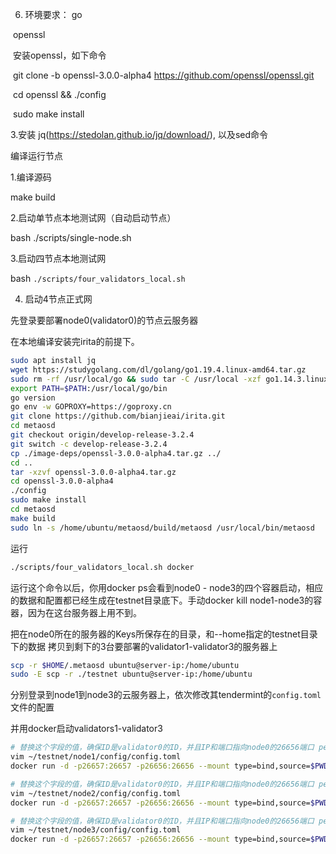 6. 环境要求：
go

​       openssl



​	安装openssl，如下命令

​     git clone -b openssl-3.0.0-alpha4 https://github.com/openssl/openssl.git

​      cd openssl && ./config



​      sudo make install



3.安装 jq(https://stedolan.github.io/jq/download/), 以及sed命令



编译运行节点



1.编译源码



make build



2.启动单节点本地测试网（自动启动节点）



bash ./scripts/single-node.sh



3.启动四节点本地测试网


bash `./scripts/four_validators_local.sh`

4.  启动4节点正式网

先登录要部署node0(validator0)的节点云服务器

在本地编译安装完irita的前提下。

```bash
sudo apt install jq
wget https://studygolang.com/dl/golang/go1.19.4.linux-amd64.tar.gz
sudo rm -rf /usr/local/go && sudo tar -C /usr/local -xzf go1.14.3.linux-amd64.tar.gz
export PATH=$PATH:/usr/local/go/bin
go version
go env -w GOPROXY=https://goproxy.cn
git clone https://github.com/bianjieai/irita.git 
cd metaosd
git checkout origin/develop-release-3.2.4
git switch -c develop-release-3.2.4
cp ./image-deps/openssl-3.0.0-alpha4.tar.gz ../
cd ..
tar -xzvf openssl-3.0.0-alpha4.tar.gz
cd openssl-3.0.0-alpha4
./config
sudo make install
cd metaosd
make build
sudo ln -s /home/ubuntu/metaosd/build/metaosd /usr/local/bin/metaosd
```

运行

```bash
./scripts/four_validators_local.sh docker
```

运行这个命令以后，你用docker ps会看到node0 - node3的四个容器启动，相应的数据和配置都已经生成在testnet目录底下。手动docker kill node1-node3的容器，因为在这台服务器上用不到。

把在node0所在的服务器的Keys所保存在的目录，和--home指定的testnet目录下的数据 拷贝到剩下的3台要部署的validator1-validator3的服务器上

```bash
scp -r $HOME/.metaosd ubuntu@server-ip:/home/ubuntu
sudo -E scp -r ./testnet ubuntu@server-ip:/home/ubuntu
```

分别登录到node1到node3的云服务器上，依次修改其tendermint的`config.toml`文件的配置

并用docker启动validators1-validator3

```bash
# 替换这个字段的值，确保ID是validator0的ID，并且IP和端口指向node0的26656端口 persistent_peers = "102ef69152b239e1c9cbb08bcdf2c71c63d220f7@1.14.72.3:26656"
vim ~/testnet/node1/config/config.toml
docker run -d -p26657:26657 -p26656:26656 --mount type=bind,source=$PWD/testnet,target=/home --mount type=bind,source=$HOME/.metaosd,target=/root/.metaosd --name "node1" mathxh/bianjieai metaosd start --pruning=nothing --home=/home/node1 --rpc.laddr=tcp://0.0.0.0:26657 --p2p.laddr=tcp://0.0.0.0:26656

# 替换这个字段的值，确保ID是validator0的ID，并且IP和端口指向node0的26656端口 persistent_peers = "102ef69152b239e1c9cbb08bcdf2c71c63d220f7@1.14.72.3:26656"
vim ~/testnet/node2/config/config.toml
docker run -d -p26657:26657 -p26656:26656 --mount type=bind,source=$PWD/testnet,target=/home --mount type=bind,source=$HOME/.metaosd,target=/root/.metaosd --name "node2" mathxh/bianjieai metaosd start --pruning=nothing --home=/home/node2 --rpc.laddr=tcp://0.0.0.0:26657 --p2p.laddr=tcp://0.0.0.0:26656

# 替换这个字段的值，确保ID是validator0的ID，并且IP和端口指向node0的26656端口 persistent_peers = "102ef69152b239e1c9cbb08bcdf2c71c63d220f7@1.14.72.3:26656"
vim ~/testnet/node3/config/config.toml
docker run -d -p26657:26657 -p26656:26656 --mount type=bind,source=$PWD/testnet,target=/home --mount type=bind,source=$HOME/.metaosd,target=/root/.metaosd --name "node3" mathxh/bianjieai metaosd start --pruning=nothing --home=/home/node3 --rpc.laddr=tcp://0.0.0.0:26657 --p2p.laddr=tcp://0.0.0.0:26656
```


